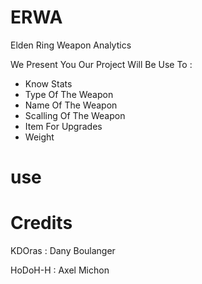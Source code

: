 # ERWA

Elden Ring Weapon Analytics

We Present You Our Project Will Be Use To :

- Know Stats
- Type Of The Weapon
- Name Of The Weapon
- Scalling Of The Weapon
- Item For Upgrades
- Weight

# use

# Credits

KDOras : Dany Boulanger

HoDoH-H : Axel Michon